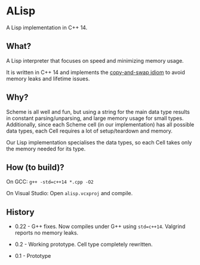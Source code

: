 ALisp
=====

A Lisp implementation in C++ 14.


What?
-----

A Lisp interpreter that focuses on speed and minimizing memory usage.

It is written in C++ 14 and implements the [copy-and-swap idiom](https://stackoverflow.com/questions/3279543/what-is-the-copy-and-swap-idiom) to avoid memory leaks and lifetime issues.


Why?
----

Scheme is all well and fun, but using a string for the main data type results in constant parsing/unparsing, and large memory usage for small types.
Additionally, since each Scheme cell (in our implementation) has all possible data types, each Cell requires a lot of setup/teardown and memory.

Our Lisp implementation specialises the data types, so each Cell takes only the memory needed for its type.

How (to build)?
---------------

On GCC: `g++ -std=c++14 *.cpp -O2`

On Visual Studio: Open `alisp.vcxproj` and compile.

History
-------

* 0.22 - G++ fixes. Now compiles under G++ using `std=c++14`. Valgrind reports no memory leaks.

* 0.2 - Working prototype. Cell type completely rewritten.

* 0.1 - Prototype
